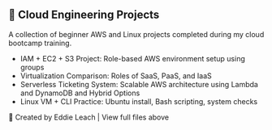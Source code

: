 ## 📁 Cloud Engineering Projects

A collection of beginner AWS and Linux projects completed during my cloud bootcamp training.

- IAM + EC2 + S3 Project: Role-based AWS environment setup using groups 
- Virtualization Comparison: Roles of SaaS, PaaS, and IaaS  
- Serverless Ticketing System: Scalable AWS architecture using Lambda and DynamoDB and Hybrid Options 
- Linux VM + CLI Practice: Ubuntu install, Bash scripting, system checks

🔗 Created by Eddie Leach | View full files above

